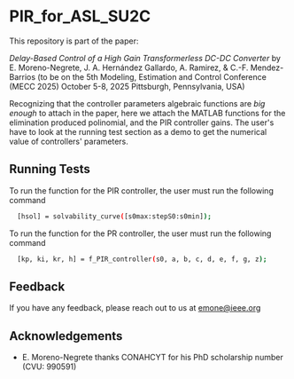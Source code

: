 # PIR_for_ASL_SU2C

This repository is part of the paper:

 *Delay-Based Control of a High Gain Transformerless DC-DC Converter* by E. Moreno-Negrete, J. A. Hernández Gallardo, A. Ramirez, & C.-F. Mendez-Barrios (to be on the 5th Modeling, Estimation and Control Conference (MECC 2025) October 5-8, 2025 Pittsburgh, Pennsylvania, USA)
 
 Recognizing that the controller parameters algebraic functions are *big enough* to attach in the paper, here we attach the MATLAB functions for the elimination produced polinomial, and the PIR controller gains. The user's have to look at the running test section as a demo to get the numerical value of controllers' parameters.


## Running Tests

To run the function for the PIR controller, the user must run the following command

```bash
  [hsol] = solvability_curve([s0max:stepS0:s0min]);
```

To run the function for the PR controller, the user must run the following command

```bash
  [kp, ki, kr, h] = f_PIR_controller(s0, a, b, c, d, e, f, g, z);
```

## Feedback

If you have any feedback, please reach out to us at emone@ieee.org


## Acknowledgements

 - E. Moreno-Negrete thanks CONAHCYT for his PhD scholarship number (CVU: 990591)

